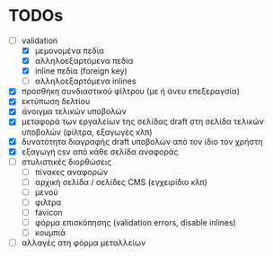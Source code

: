 # TODOs

- [ ] validation
  - [x] μεμονομένα πεδία
  - [x] αλληλοεξαρτόμενα πεδία
  - [x] inline πεδία (foreign key)
  - [ ] αλληλοεξαρτόμενα inlines
- [x] προσθήκη συνδιαστικού φίλτρου (με ή άνευ επεξεραγσία)
- [x] εκτύπωση δελτίου
- [x] άνοιγμα τελικών υποβολών
- [x] μεταφορά των εργαλείων της σελίδας draft στη σελίδα τελικών υποβολών (φίλτρα, εξαγωγές κλπ)
- [x] δυνατότητα διαγραφής draft υποβολών από τον ίδιο τον χρήστη
- [x] εξαγωγή csv από κάθε σελίδα αναφοράς
- [ ] στυλιστικές διορθώσεις
  - [ ] πίνακες αναφορών
  - [ ] αρχική σελίδα / σελίδες CMS (εγχειρίδιο κλπ)
  - [ ] μενού
  - [ ] φιλτρα
  - [ ] favicon
  - [ ] φόρμα επισκόπησης (validation errors, disable inlines)
  - [ ] κουμπιά
- [ ] αλλαγές στη φόρμα μεταλλείων
